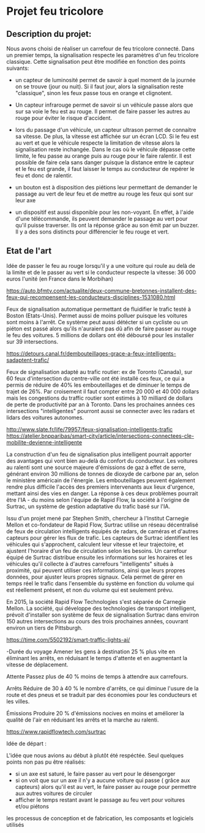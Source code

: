 # Projet feu tricolore

<h2>Description du projet:</h2>

Nous avons choisi de réaliser un carrefour de feu tricolore connecté.
Dans un premier temps, la signalisation respecte les paramètres d'un feu tricolore classique. Cette signalisation peut être modifiée en fonction des points suivants:

- un capteur de luminosité permet de savoir à quel moment de la journée on se trouve (jour ou nuit). Si il faut jour, alors la signalisation reste "classique", sinon les feux passe tous en orange et clignotent.

- Un capteur infrarouge permet de savoir si un véhicule passe alors que sur sa voie le feu est au rouge. Il permet de faire passer les autres au rouge pour éviter le risque d'accident.

- lors du passage d'un véhicule, un capteur ultrason permet de connaitre sa vitesse. De plus, la vitesse est affichée sur un écran LCD.
Si le feu est au vert et que le véhicule respecte la limitation de vitesse alors la signalisation reste inchangée. Dans le cas où le véhicule dépasse cette limite, le feu passe au orange puis au rouge pour le faire ralentir. Il est possible de faire cela sans danger puisque la distance entre le capteur et le feu est grande, il faut laisser le temps au conducteur de repérer le feu et donc de ralentir.

- un bouton est à disposition des piétions leur permettant de demander le passage au vert de leur feu et de mettre au rouge les feux qui sont sur leur axe

- un dispositif est aussi disponible pour les non-voyant. En effet, à l'aide d'une télécommande, ils peuvent demander le passage au vert pour qu'il puisse traverser. Ils ont la réponse grâce au son émit par un buzzer. Il y a des sons distincts pour différencier le feu rouge et vert.

<h2>Etat de l'art</h2>

Idée de passer le feu au rouge lorsqu'il y a une voiture qui roule au delà de la limite et de le passer au vert si le conducteur respecte la vitesse: 36 000 euros l'unité (en France dans le Morbihan)

https://auto.bfmtv.com/actualite/deux-commune-bretonnes-installent-des-feux-qui-recompensent-les-conducteurs-disciplines-1531080.html

Feux de signalisation automatique permettant de fluidifier le trafic testé à Boston (Etats-Unis). Permet aussi de moins polluer puisque les voitures sont moins à l'arrêt. Ce système peut aussi détécter si un cycliste ou un piéton est passé alors qu'ils n'auraient pas dû afin de faire passer au rouge le feu des voitures. 5 millions de dollars ont été déboursé pour les installer sur 39 intersections.

https://detours.canal.fr/dembouteillages-grace-a-feux-intelligents-sadaptent-trafic/

Feux de signalisation adapté au trafic routier: ex de Toronto (Canada), sur 60 feux d'intersection du centre-ville ont été installé ces feux, ce qui a permis de réduire de 40% les embouteillages et de diminuer le temps de trajet de 26%. Par croisement il faut compter entre 20 000 et 40 000 dollars mais les congestions du traffic routier sont estimés à 10 milliard de dollars de perte de productivité par an à Toronto.
Dans les prochaines années ces intersections "intelligentes" pourront aussi se connecter avec les radars et lidars des voitures autonomes.

http://www.slate.fr/life/79957/feux-signalisation-intelligents-trafic
https://atelier.bnpparibas/smart-city/article/intersections-connectees-cle-mobilite-devienne-intelligente

La construction d'un feu de signalisation plus intelligent pourrait apporter des avantages qui vont bien au-delà du confort du conducteur. Les voitures au ralenti sont une source majeure d'émissions de gaz à effet de serre, générant environ 30 millions de tonnes de dioxyde de carbone par an, selon le ministère américain de l'énergie. Les embouteillages peuvent également rendre plus difficile l'accès des premiers intervenants aux lieux d'urgence, mettant ainsi des vies en danger. La réponse à ces deux problèmes pourrait être l'IA - du moins selon l'équipe de Rapid Flow, la société à l'origine de Surtrac, un système de gestion adaptative du trafic basé sur l'IA.

Issu d'un projet mené par Stephen Smith, chercheur à l'Institut Carnegie Mellon et co-fondateur de Rapid Flow, Surtrac utilise un réseau décentralisé de feux de circulation intelligents équipés de radars, de caméras et d'autres capteurs pour gérer les flux de trafic. Les capteurs de Surtrac identifient les véhicules qui s'approchent, calculent leur vitesse et leur trajectoire, et ajustent l'horaire d'un feu de circulation selon les besoins. Un carrefour équipé de Surtrac distribue ensuite les informations sur les horaires et les véhicules qu'il collecte à d'autres carrefours "intelligents" situés à proximité, qui peuvent utiliser ces informations, ainsi que leurs propres données, pour ajuster leurs propres signaux. Cela permet de gérer en temps réel le trafic dans l'ensemble du système en fonction du volume qui est réellement présent, et non du volume qui est seulement prévu.

En 2015, la société Rapid Flow Technologies s'est séparée de Carnegie Mellon. La société, qui développe des technologies de transport intelligent, prévoit d'installer son système de feux de signalisation Surtrac dans environ 150 autres intersections au cours des trois prochaines années, couvrant environ un tiers de Pittsburgh.

https://time.com/5502192/smart-traffic-lights-ai/

-Durée du voyage Amener les gens à destination 25 % plus vite en éliminant les arrêts, en réduisant le temps d'attente et en augmentant la vitesse de déplacement.

Attente Passez plus de 40 % moins de temps à attendre aux carrefours.

Arrêts Réduire de 30 à 40 % le nombre d'arrêts, ce qui diminue l'usure de la route et des pneus et se traduit par des économies pour les conducteurs et les villes.

Émissions Produire 20 % d'émissions nocives en moins et améliorer la qualité de l'air en réduisant les arrêts et la marche au ralenti.

https://www.rapidflowtech.com/surtrac

Idée de départ :

L'idée que nous avions au début à plutôt été respéctée. Seul quelques points non pas pu être réalisés:
- si un axe est saturé, le faire passer au vert pour le désengorger
- si on voit que sur un axe il n'y a aucune voiture qui passe ( grâce aux capteurs) alors qu'il est au vert, le faire passer au rouge pour permettre aux autres voitures de circuler
- afficher le temps restant avant le passage au feu vert pour voitures et/ou piétons

les  processus de conception et de fabrication, les composants et logiciels utilisés
